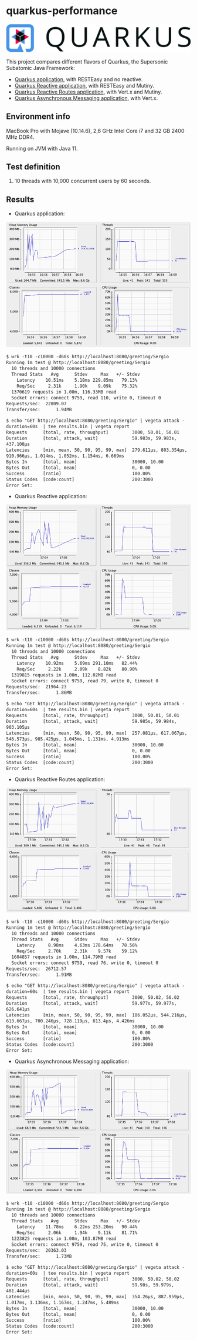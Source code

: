 # quarkus-performance

![](/img/quarkus.png)

This project compares different flavors of Quarkus, the Supersonic Subatomic Java Framework:

* [Quarkus application](https://quarkus.io/guides/getting-started), with RESTEasy and no reactive.
* [Quarkus Reactive application](https://quarkus.io/guides/getting-started-reactive), with RESTEasy and Mutiny.
* [Quarkus Reactive Routes application](https://quarkus.io/guides/reactive-routes), with Vert.x and Mutiny.
* [Quarkus Asynchronous Messaging application](https://quarkus.io/guides/reactive-messaging), with Vert.x.

## Environment info

MacBook Pro with Mojave (10.14.6), 2,6 GHz Intel Core i7  and 32 GB 2400 MHz DDR4.

Running on JVM with Java 11.

## Test definition

1. 10 threads with 10,000 concurrent users by 60 seconds.


## Results

* Quarkus application:

![](/img/quarkus-app.png)

```
$ wrk -t10 -c10000 -d60s http://localhost:8080/greeting/Sergio
Running 1m test @ http://localhost:8080/greeting/Sergio
  10 threads and 10000 connections
  Thread Stats   Avg      Stdev     Max   +/- Stdev
    Latency    10.51ms    5.18ms 229.85ms   79.13%
    Req/Sec     2.31k     1.90k    9.09k    75.32%
  1370619 requests in 1.00m, 116.33MB read
  Socket errors: connect 9759, read 110, write 0, timeout 0
Requests/sec:  22809.07
Transfer/sec:      1.94MB
```

```
$ echo "GET http://localhost:8080/greeting/Sergio" | vegeta attack -duration=60s  | tee results.bin | vegeta report
Requests      [total, rate, throughput]         3000, 50.01, 50.01
Duration      [total, attack, wait]             59.983s, 59.983s, 437.108µs
Latencies     [min, mean, 50, 90, 95, 99, max]  279.611µs, 803.354µs, 910.966µs, 1.014ms, 1.052ms, 1.154ms, 6.669ms
Bytes In      [total, mean]                     30000, 10.00
Bytes Out     [total, mean]                     0, 0.00
Success       [ratio]                           100.00%
Status Codes  [code:count]                      200:3000  
Error Set:
```

* Quarkus Reactive application:

![](/img/quarkus-reactive.png)

```
$ wrk -t10 -c10000 -d60s http://localhost:8080/greeting/Sergio
Running 1m test @ http://localhost:8080/greeting/Sergio
  10 threads and 10000 connections
  Thread Stats   Avg      Stdev     Max   +/- Stdev
    Latency    10.92ms    5.69ms 291.10ms   82.44%
    Req/Sec     2.22k     2.09k    8.82k    80.90%
  1319815 requests in 1.00m, 112.02MB read
  Socket errors: connect 9759, read 79, write 0, timeout 0
Requests/sec:  21964.23
Transfer/sec:      1.86MB
```

```
$ echo "GET http://localhost:8080/greeting/Sergio" | vegeta attack -duration=60s  | tee results.bin | vegeta report
Requests      [total, rate, throughput]         3000, 50.01, 50.01
Duration      [total, attack, wait]             59.985s, 59.984s, 903.105µs
Latencies     [min, mean, 50, 90, 95, 99, max]  257.081µs, 617.067µs, 546.573µs, 985.425µs, 1.045ms, 1.131ms, 4.913ms
Bytes In      [total, mean]                     30000, 10.00
Bytes Out     [total, mean]                     0, 0.00
Success       [ratio]                           100.00%
Status Codes  [code:count]                      200:3000  
Error Set:
```

* Quarkus Reactive Routes application:

![](/img/quarkus-reactive-routes.png)

```
$ wrk -t10 -c10000 -d60s http://localhost:8080/greeting/Sergio
Running 1m test @ http://localhost:8080/greeting/Sergio
  10 threads and 10000 connections
  Thread Stats   Avg      Stdev     Max   +/- Stdev
    Latency     8.98ms    4.63ms 178.64ms   78.56%
    Req/Sec     2.70k     2.31k    9.57k    59.12%
  1604857 requests in 1.00m, 114.79MB read
  Socket errors: connect 9759, read 76, write 0, timeout 0
Requests/sec:  26712.57
Transfer/sec:      1.91MB
```

```
$ echo "GET http://localhost:8080/greeting/Sergio" | vegeta attack -duration=60s  | tee results.bin | vegeta report
Requests      [total, rate, throughput]         3000, 50.02, 50.02
Duration      [total, attack, wait]             59.977s, 59.977s, 626.641µs
Latencies     [min, mean, 50, 90, 95, 99, max]  186.052µs, 544.216µs, 613.667µs, 700.246µs, 728.119µs, 813.4µs, 4.426ms
Bytes In      [total, mean]                     30000, 10.00
Bytes Out     [total, mean]                     0, 0.00
Success       [ratio]                           100.00%
Status Codes  [code:count]                      200:3000  
Error Set:
```

* Quarkus Asynchronous Messaging application:

![](/img/quarkus-async-messaging.png)

```
$ wrk -t10 -c10000 -d60s http://localhost:8080/greeting/Sergio
Running 1m test @ http://localhost:8080/greeting/Sergio
  10 threads and 10000 connections
  Thread Stats   Avg      Stdev     Max   +/- Stdev
    Latency    11.78ms    6.22ms 253.20ms   90.44%
    Req/Sec     2.06k     1.94k    9.11k    81.71%
  1223825 requests in 1.00m, 103.87MB read
  Socket errors: connect 9759, read 75, write 0, timeout 0
Requests/sec:  20363.03
Transfer/sec:      1.73MB
```

```
$ echo "GET http://localhost:8080/greeting/Sergio" | vegeta attack -duration=60s  | tee results.bin | vegeta report
Requests      [total, rate, throughput]         3000, 50.02, 50.02
Duration      [total, attack, wait]             59.98s, 59.979s, 481.444µs
Latencies     [min, mean, 50, 90, 95, 99, max]  354.26µs, 887.959µs, 1.017ms, 1.136ms, 1.167ms, 1.247ms, 5.489ms
Bytes In      [total, mean]                     30000, 10.00
Bytes Out     [total, mean]                     0, 0.00
Success       [ratio]                           100.00%
Status Codes  [code:count]                      200:3000  
Error Set:
```
